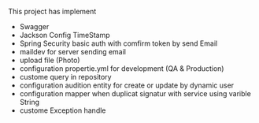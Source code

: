 This project has implement
- Swagger
- Jackson Config TimeStamp
- Spring Security basic auth with comfirm token by send Email
- maildev for server sending email
- upload file (Photo)
- configuration propertie.yml for development (QA & Production)
- custome query in repository
- configuration audition entity for create or update by dynamic user
- configuration mapper when duplicat signatur with service using varible String
- custome Exception handle

